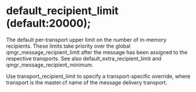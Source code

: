 # default_recipient_limit (default:20000); 


The default per-transport upper limit on the number of in-memory
recipients.  These limits take priority over the global
qmgr_message_recipient_limit after the message has been assigned
to the respective transports.  See also default_extra_recipient_limit
and qmgr_message_recipient_minimum.


 Use transport_recipient_limit to specify a
transport-specific override, where transport is the master.cf
name of the message delivery transport.



